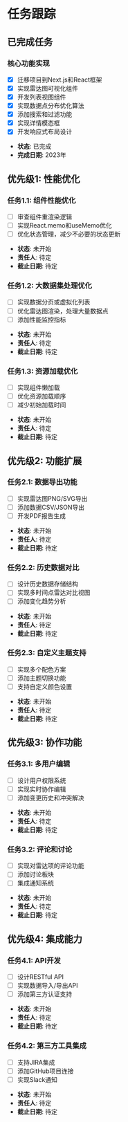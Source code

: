 # 任务跟踪

## 已完成任务

### 核心功能实现
- [x] 迁移项目到Next.js和React框架
- [x] 实现雷达图可视化组件
- [x] 开发列表视图组件
- [x] 实现数据点分布优化算法
- [x] 添加搜索和过滤功能
- [x] 实现详情模态框
- [x] 开发响应式布局设计
- **状态**: 已完成
- **完成日期**: 2023年

## 优先级1: 性能优化

### 任务1.1: 组件性能优化
- [ ] 审查组件重渲染逻辑
- [ ] 实现React.memo和useMemo优化
- [ ] 优化状态管理，减少不必要的状态更新
- **状态**: 未开始
- **责任人**: 待定
- **截止日期**: 待定

### 任务1.2: 大数据集处理优化
- [ ] 实现数据分页或虚拟化列表
- [ ] 优化雷达图渲染，处理大量数据点
- [ ] 添加性能监控指标
- **状态**: 未开始
- **责任人**: 待定
- **截止日期**: 待定

### 任务1.3: 资源加载优化
- [ ] 实现组件懒加载
- [ ] 优化资源加载顺序
- [ ] 减少初始加载时间
- **状态**: 未开始
- **责任人**: 待定
- **截止日期**: 待定

## 优先级2: 功能扩展

### 任务2.1: 数据导出功能
- [ ] 实现雷达图PNG/SVG导出
- [ ] 添加数据CSV/JSON导出
- [ ] 开发PDF报告生成
- **状态**: 未开始
- **责任人**: 待定
- **截止日期**: 待定

### 任务2.2: 历史数据对比
- [ ] 设计历史数据存储结构
- [ ] 实现多时间点雷达对比视图
- [ ] 添加变化趋势分析
- **状态**: 未开始
- **责任人**: 待定
- **截止日期**: 待定

### 任务2.3: 自定义主题支持
- [ ] 实现多个配色方案
- [ ] 添加主题切换功能
- [ ] 支持自定义颜色设置
- **状态**: 未开始
- **责任人**: 待定
- **截止日期**: 待定

## 优先级3: 协作功能

### 任务3.1: 多用户编辑
- [ ] 设计用户权限系统
- [ ] 实现实时协作编辑
- [ ] 添加变更历史和冲突解决
- **状态**: 未开始
- **责任人**: 待定
- **截止日期**: 待定

### 任务3.2: 评论和讨论
- [ ] 实现对雷达项的评论功能
- [ ] 添加讨论板块
- [ ] 集成通知系统
- **状态**: 未开始
- **责任人**: 待定
- **截止日期**: 待定

## 优先级4: 集成能力

### 任务4.1: API开发
- [ ] 设计RESTful API
- [ ] 实现数据导入/导出API
- [ ] 添加第三方认证支持
- **状态**: 未开始
- **责任人**: 待定
- **截止日期**: 待定

### 任务4.2: 第三方工具集成
- [ ] 支持JIRA集成
- [ ] 添加GitHub项目连接
- [ ] 实现Slack通知
- **状态**: 未开始
- **责任人**: 待定
- **截止日期**: 待定 
